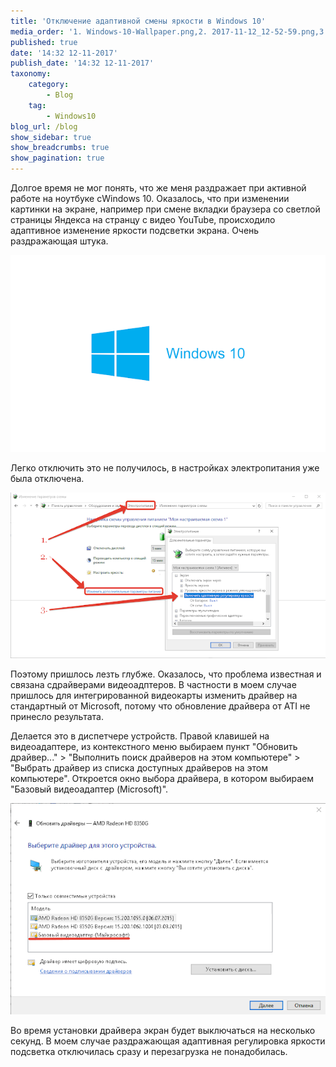 ```yaml
---
title: 'Отключение адаптивной смены яркости в Windows 10'
media_order: '1. Windows-10-Wallpaper.png,2. 2017-11-12_12-52-59.png,3. 2017-11-12_13-09-26.png'
published: true
date: '14:32 12-11-2017'
publish_date: '14:32 12-11-2017'
taxonomy:
    category:
        - Blog
    tag:
        - Windows10
blog_url: /blog
show_sidebar: true
show_breadcrumbs: true
show_pagination: true
---
```


Долгое время не мог понять, что же меня раздражает при активной работе на ноутбуке сWindows 10. Оказалось, что при изменении картинки на экране,  например при смене вкладки браузера со светлой страницы Яндекса на странцу с видео YouTube, происходило адаптивное изменение яркости подсветки экрана. Очень раздражающая штука.

![](1.%20Windows-10-Wallpaper.png)

Легко отключить это не получилось, в настройках электропитания уже была отключена.

![](2.%202017-11-12_12-52-59.png)

Поэтому пришлось лезть глубже. Оказалось, что проблема известная и связана сдрайверами видеоадптеров. В частности в моем случае пришлось для интегрированной видеокарты изменить драйвер на стандартный от Microsoft, потому что обновление драйвера от ATI не принесло результата. 

Делается это в диспетчере устройств. Правой клавишей на видеоадаптере, из контекстного меню выбираем пункт "Обновить драйвер..." >  "Выполнить поиск драйверов на этом компьютере" > "Выбрать драйвер из списка доступных драйверов на этом компьютере". Откроется окно выбора драйвера,  в котором выбираем "Базовый видеоадаптер (Microsoft)".

![](3.%202017-11-12_13-09-26.png)

Во время установки драйвера экран будет выключаться на несколько секунд. В моем случае раздражающая адаптивная регулировка яркости подсветка отключилась сразу и перезагрузка не понадобилась.

